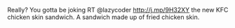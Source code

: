 <!--
id: 971199147
link: http://kevinisom.info/post/971199147/really-you-gotta-be-joking-rt-lazycoder
slug: really-you-gotta-be-joking-rt-lazycoder
date: Wed Aug 18 2010 20:29:01 GMT+1200 (NZST)
raw: {"blog_name":"kevinisom","id":971199147,"post_url":"http://kevinisom.info/post/971199147/really-you-gotta-be-joking-rt-lazycoder","slug":"really-you-gotta-be-joking-rt-lazycoder","type":"text","date":"2010-08-18 08:29:01 GMT","timestamp":1282120141,"state":"published","format":"html","reblog_key":"VXe7k7RM","tags":[],"short_url":"http://tmblr.co/Zw68YyvurAh","highlighted":[],"feed_item":"http://twitter.com/kev_nz/statuses/21459901420","from_feed_id":"650289","note_count":0,"title":null,"body":"<p>Really? You gotta be joking RT @lazycoder <a href=\"http://j.mp/9H32XY\" target=\"_blank\">http://j.mp/9H32XY</a> the new KFC chicken skin sandwich. A sandwich made up of fried chicken skin.</p>"}
publish: 2010-08-018
tags: 
title: null
-->


Really? You gotta be joking RT @lazycoder <http://j.mp/9H32XY> the new
KFC chicken skin sandwich. A sandwich made up of fried chicken skin.


